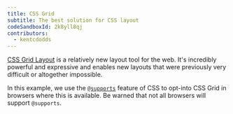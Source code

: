 ```yaml
---
title: CSS Grid
subtitle: The best solution for CSS layout
codeSandboxId: 2k8yll8qj
contributors:
  - kentcdodds
---
```


[CSS Grid Layout](https://developer.mozilla.org/en-US/docs/Web/CSS/CSS_Grid_Layout)
is a relatively new layout tool for the web. It's incredibly powerful and expressive
and enables new layouts that were previously very difficult or altogether impossible.

In this example, we use the [`@supports`](https://developer.mozilla.org/en-US/docs/Web/CSS/@supports)
feature of CSS to opt-into CSS Grid in browsers where this is available. Be warned that
not all browsers will support `@supports`.
